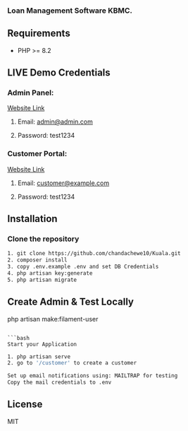 
### Loan Management Software KBMC.

## Requirements

- PHP >= 8.2

## LIVE Demo Credentials



### Admin Panel: 
[Website Link](https://kualatask.sentinel365.net/admin)

1. Email: admin@admin.com

2. Password: test1234

### Customer Portal: 
[Website Link](https://kualatask.sentinel365.net/customer)

1. Email: customer@example.com

2. Password: test1234




## Installation

### Clone the repository

```bash
1. git clone https://github.com/chandachewe10/Kuala.git
2. composer install
3. copy .env.example .env and set DB Credentials
4. php artisan key:generate
5. php artisan migrate 
```

## Create Admin & Test Locally
php artisan make:filament-user
```

```bash
Start your Application 
```
```bash
1. php artisan serve
2. go to '/customer' to create a customer
```

```bash
Set up email notifications using: MAILTRAP for testing
Copy the mail credentials to .env
```


## License
MIT

